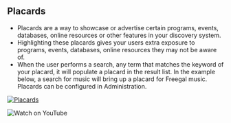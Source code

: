 ## Placards
- Placards are a way to showcase or advertise certain programs, events, databases, online resources or other features in your discovery system.
- Highlighting these placards gives your users extra exposure to programs, events, databases, online resources they may not be aware of. 
- When the user performs a search, any term that matches the keyword of your placard, it will populate a placard in the result list. In the example below, a search for music will bring up a placard for Freegal music. Placards can be configured in Administration.


[![Placards](/manual/images/placards.png)](https://youtu.be/9j0j01zpmjk)


![Watch on YouTube](https://youtu.be/9j0j01zpmjk)
